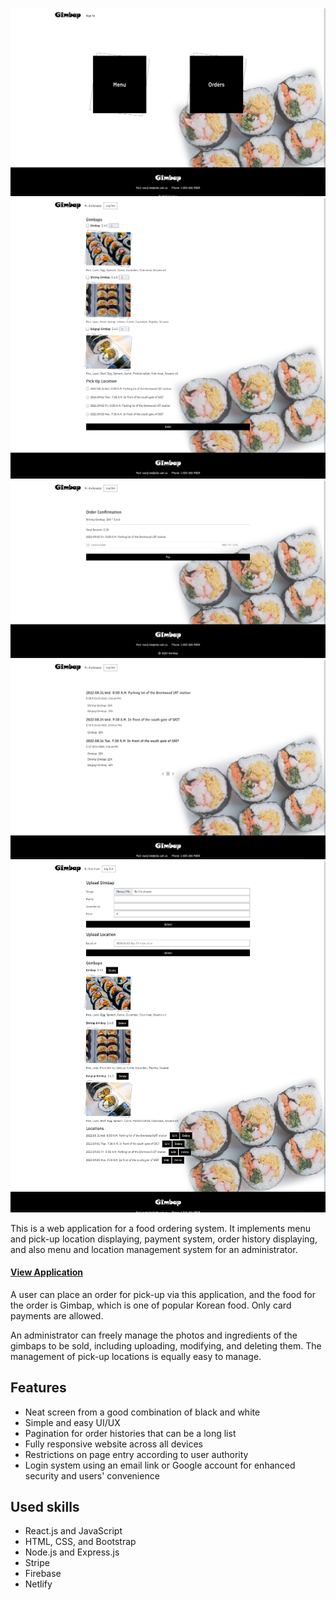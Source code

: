 ![main page](/images/screenshot_main.png)
![order page](/images/screenshot_order01.png)
![order page](/images/screenshot_order02.png)
![history page](/images/screenshot_order_history.png)
![management page](/images/screenshot_management.png)

This is a web application for a food ordering system. It implements menu and pick-up location displaying, payment system, order history displaying, and also menu and location management system for an administrator.

#### [View Application](https://elly-gimbap.netlify.app/)

A user can place an order for pick-up via this application, and the food for the order is Gimbap, which is one of popular Korean food. Only card payments are allowed.

An administrator can freely manage the photos and ingredients of the gimbaps to be sold, including uploading, modifying, and deleting them. The management of pick-up locations is equally easy to manage.

## Features
- Neat screen from a good combination of black and white
- Simple and easy UI/UX
- Pagination for order histories that can be a long list
- Fully responsive website across all devices
- Restrictions on page entry according to user authority
- Login system using an email link or Google account for enhanced security and users' convenience

## Used skills
- React.js and JavaScript
- HTML, CSS, and Bootstrap
- Node.js and Express.js
- Stripe
- Firebase
- Netlify
